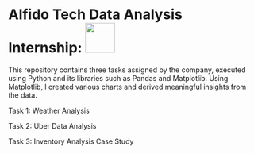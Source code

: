 # Alfido Tech Data Analysis Internship: <img src="https://github.com/yasmeenustad/Intern_Career/assets/112754746/4c4c8344-ce22-453b-baba-8384cfb4b909"  width="60" height="60">

This repository contains three tasks assigned by the company, executed using Python and its libraries such as Pandas and Matplotlib. Using Matplotlib, I created various charts and derived meaningful insights from the data.

Task 1: Weather Analysis

Task 2: Uber Data Analysis

Task 3: Inventory Analysis Case Study


